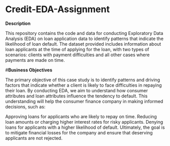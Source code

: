 # Credit-EDA-Assignment

**Description**

This repository contains the code and data for conducting Exploratory Data Analysis (EDA) on loan application data to identify patterns that indicate the likelihood of loan default. The dataset provided includes information about loan applicants at the time of applying for the loan, with two types of scenarios: clients with payment difficulties and all other cases where payments are made on time.

#**Business Objectives**

The primary objective of this case study is to identify patterns and driving factors that indicate whether a client is likely to face difficulties in repaying their loan. By conducting EDA, we aim to understand how consumer attributes and loan attributes influence the tendency to default. This understanding will help the consumer finance company in making informed decisions, such as:

Approving loans for applicants who are likely to repay on time.
Reducing loan amounts or charging higher interest rates for risky applicants.
Denying loans for applicants with a higher likelihood of default.
Ultimately, the goal is to mitigate financial losses for the company and ensure that deserving applicants are not rejected.
